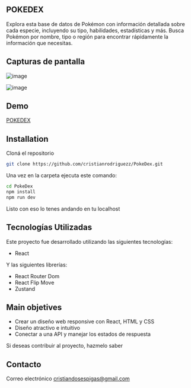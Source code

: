 ## POKEDEX

Explora esta  base de datos de Pokémon con información detallada sobre cada especie, incluyendo su tipo, habilidades, estadísticas y más.
Busca Pokémon por nombre, tipo o región para encontrar rápidamente la información que necesitas.

## Capturas de pantalla

![image](https://socialred.s3.sa-east-1.amazonaws.com/Sin+t%C3%ADtulo.png)

![image](https://socialred.s3.sa-east-1.amazonaws.com/asd.png)
## Demo
[POKEDEX](https://poke-dex-eight-eosin.vercel.app/)

## Installation

Cloná el repositorio

```bash
git clone https://github.com/cristianrodriguezz/PokeDex.git
```

Una vez en la carpeta ejecuta este comando:

```bash
cd PokeDex
npm install
npm run dev
```

Listo con eso lo tenes andando en tu localhost

## Tecnologías Utilizadas

Este proyecto fue desarrollado utilizando las siguientes tecnologías:

- React

Y las siguientes librerías:

- React Router Dom
- React Flip Move
- Zustand

## Main objetives

  - Crear un diseño web responsive con React, HTML y CSS
  - Diseño atractivo e intuitivo
  - Conectar a una API y manejar los estados de respuesta


Si deseas contribuir al proyecto, hazmelo saber

## Contacto

Correo electrónico [cristiandosespigas@gmail.com](cristiandosespigas@gmail.com)